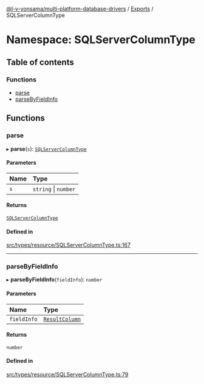 [@l-v-yonsama/multi-platform-database-drivers](../README.md) / [Exports](../modules.md) / SQLServerColumnType

# Namespace: SQLServerColumnType

## Table of contents

### Functions

- [parse](SQLServerColumnType.md#parse)
- [parseByFieldInfo](SQLServerColumnType.md#parsebyfieldinfo)

## Functions

### parse

▸ **parse**(`s`): [`SQLServerColumnType`](../enums/SQLServerColumnType-1.md)

#### Parameters

| Name | Type |
| :------ | :------ |
| `s` | `string` \| `number` |

#### Returns

[`SQLServerColumnType`](../enums/SQLServerColumnType-1.md)

#### Defined in

[src/types/resource/SQLServerColumnType.ts:167](https://github.com/l-v-yonsama/db-drivers/blob/51ac905a1d4e9ecfed69adab5a8dea2e1bac5346/src/types/resource/SQLServerColumnType.ts#L167)

___

### parseByFieldInfo

▸ **parseByFieldInfo**(`fieldInfo`): `number`

#### Parameters

| Name | Type |
| :------ | :------ |
| `fieldInfo` | [`ResultColumn`](../modules.md#resultcolumn) |

#### Returns

`number`

#### Defined in

[src/types/resource/SQLServerColumnType.ts:79](https://github.com/l-v-yonsama/db-drivers/blob/51ac905a1d4e9ecfed69adab5a8dea2e1bac5346/src/types/resource/SQLServerColumnType.ts#L79)
